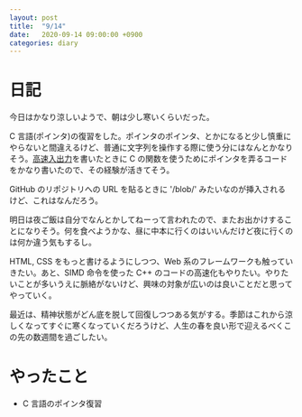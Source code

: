 ```yaml
---
layout: post
title:  "9/14"
date:   2020-09-14 09:00:00 +0900
categories: diary
---
```

# 日記

今日はかなり涼しいようで、朝は少し寒いくらいだった。

C 言語(ポインタ)の復習をした。ポインタのポインタ、とかになると少し慎重にやらないと間違えるけど、普通に文字列を操作する際に使う分にはなんとかなりそう。[高速入出力](https://github.com/kyomukyomupurin/Competitive_Programming/blob/master/src/etc/fastio.cc)を書いたときに C の関数を使うためにポインタを弄るコードをかなり書いたので、その経験が活きてそう。

GitHub のリポジトリへの URL を貼るときに '/blob/' みたいなのが挿入されるけど、これはなんだろう。

明日は夜ご飯は自分でなんとかしてねーって言われたので、またお出かけすることになりそう。何を食べようかな、昼に中本に行くのはいいんだけど夜に行くのは何か違う気もするし。

HTML, CSS をもっと書けるようにしつつ、Web 系のフレームワークも触っていきたい。あと、SIMD 命令を使った C++ のコードの高速化もやりたい。やりたいことが多いうえに脈絡がないけど、興味の対象が広いのは良いことだと思ってやっていく。

最近は、精神状態がどん底を脱して回復しつつある気がする。季節はこれから涼しくなってすぐに寒くなっていくだろうけど、人生の春を良い形で迎えるべくこの先の数週間を過ごしたい。

# やったこと

- C 言語のポインタ復習

<script type="text/x-mathjax-config">MathJax.Hub.Config({tex2jax: {inlineMath: [['$','$'], ['\\(','\\)']], processEscapes: true},});</script>
<script async src="https://cdnjs.cloudflare.com/ajax/libs/mathjax/2.7.6/MathJax.js?config=TeX-AMS_CHTML"></script>